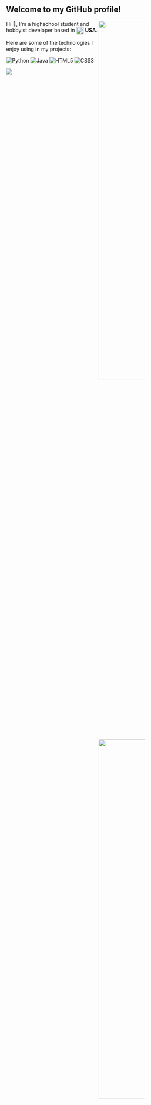 ## Welcome to my GitHub profile!

<img width="50%" align="right" src="https://github-readme-stats.vercel.app/api?username=hsprakash&count_private=true&include_all_commits=true&show_icons=true&theme=dark&icon_color=fff&hide_border=true">
<img width="50%" align="right" src="https://github-readme-stats.vercel.app/api/top-langs?username=hsprakash&theme=dark&hide_border=true&layout=compact&langs_count=6">

Hi 👋, I'm a highschool student and hobbyist developer based in <img width="20" align="center" src="https://img.icons8.com/color/96/000000/usa.png"/> **USA**.

Here are some of the technologies I enjoy using in my projects:

![Python](https://img.shields.io/badge/python-3670A0?style=for-the-badge&logo=python&logoColor=ffdd54)
![Java](https://img.shields.io/badge/java-%23ED8B00.svg?style=for-the-badge&logo=java&logoColor=white)
![HTML5](https://img.shields.io/badge/html5-%23E34F26.svg?style=for-the-badge&logo=html5&logoColor=white)
![CSS3](https://img.shields.io/badge/css3-%231572B6.svg?style=for-the-badge&logo=css3&logoColor=white)

![](https://komarev.com/ghpvc/?hsprakash&color=brightgreen)
